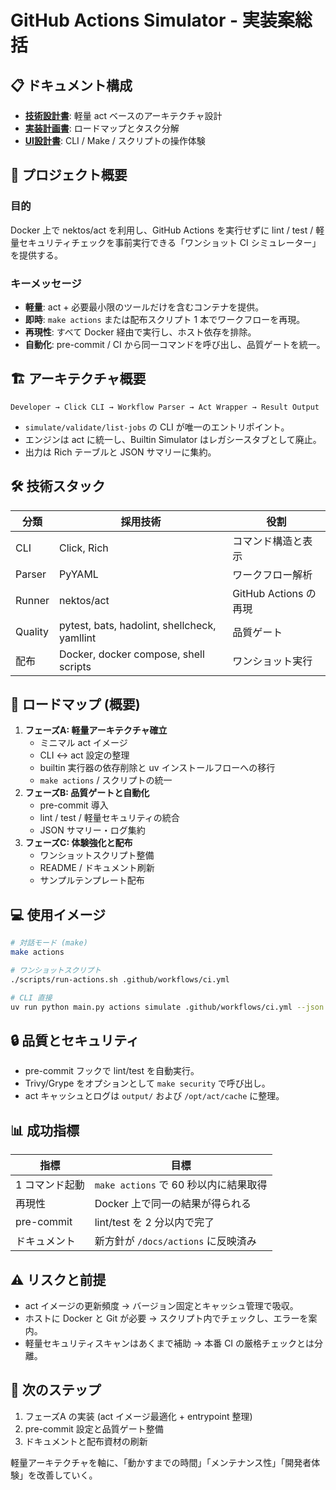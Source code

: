 # GitHub Actions Simulator - 実装案総括

## 📋 ドキュメント構成

- **[技術設計書](./github-actions-simulator-design.md)**: 軽量 act ベースのアーキテクチャ設計
- **[実装計画書](./implementation-plan.md)**: ロードマップとタスク分解
- **[UI設計書](./ui-design.md)**: CLI / Make / スクリプトの操作体験

## 🎯 プロジェクト概要

### 目的

Docker 上で nektos/act を利用し、GitHub Actions を実行せずに lint / test / 軽量セキュリティチェックを事前実行できる「ワンショット CI シミュレーター」を提供する。

### キーメッセージ

- **軽量**: act + 必要最小限のツールだけを含むコンテナを提供。
- **即時**: `make actions` または配布スクリプト 1 本でワークフローを再現。
- **再現性**: すべて Docker 経由で実行し、ホスト依存を排除。
- **自動化**: pre-commit / CI から同一コマンドを呼び出し、品質ゲートを統一。

## 🏗️ アーキテクチャ概要

```text
Developer → Click CLI → Workflow Parser → Act Wrapper → Result Output
```

- `simulate/validate/list-jobs` の CLI が唯一のエントリポイント。
- エンジンは act に統一し、Builtin Simulator はレガシースタブとして廃止。
- 出力は Rich テーブルと JSON サマリーに集約。

## 🛠️ 技術スタック

| 分類 | 採用技術 | 役割 |
| --- | --- | --- |
| CLI | Click, Rich | コマンド構造と表示 |
| Parser | PyYAML | ワークフロー解析 |
| Runner | nektos/act | GitHub Actions の再現 |
| Quality | pytest, bats, hadolint, shellcheck, yamllint | 品質ゲート |
| 配布 | Docker, docker compose, shell scripts | ワンショット実行 |

## 📅 ロードマップ (概要)

1. **フェーズA: 軽量アーキテクチャ確立**
   - ミニマル act イメージ
   - CLI ↔ act 設定の整理
   - builtin 実行器の依存削除と uv インストールフローへの移行
   - `make actions` / スクリプトの統一
2. **フェーズB: 品質ゲートと自動化**
   - pre-commit 導入
   - lint / test / 軽量セキュリティの統合
   - JSON サマリー・ログ集約
3. **フェーズC: 体験強化と配布**
   - ワンショットスクリプト整備
   - README / ドキュメント刷新
   - サンプルテンプレート配布

## 💻 使用イメージ

```bash
# 対話モード (make)
make actions

# ワンショットスクリプト
./scripts/run-actions.sh .github/workflows/ci.yml

# CLI 直接
uv run python main.py actions simulate .github/workflows/ci.yml --json
```

## 🔒 品質とセキュリティ

- pre-commit フックで lint/test を自動実行。
- Trivy/Grype をオプションとして `make security` で呼び出し。
- act キャッシュとログは `output/` および `/opt/act/cache` に整理。

## 📊 成功指標

| 指標 | 目標 |
| --- | --- |
| 1 コマンド起動 | `make actions` で 60 秒以内に結果取得 |
| 再現性 | Docker 上で同一の結果が得られる |
| pre-commit | lint/test を 2 分以内で完了 |
| ドキュメント | 新方針が `/docs/actions` に反映済み |

## ⚠️ リスクと前提

- act イメージの更新頻度 → バージョン固定とキャッシュ管理で吸収。
- ホストに Docker と Git が必要 → スクリプト内でチェックし、エラーを案内。
- 軽量セキュリティスキャンはあくまで補助 → 本番 CI の厳格チェックとは分離。

## 🚀 次のステップ

1. フェーズA の実装 (act イメージ最適化 + entrypoint 整理)
2. pre-commit 設定と品質ゲート整備
3. ドキュメントと配布資材の刷新

軽量アーキテクチャを軸に、「動かすまでの時間」「メンテナンス性」「開発者体験」を改善していく。
